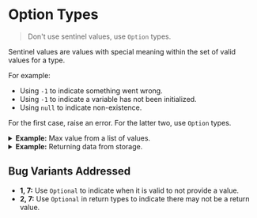 # Option Types

> Don't use sentinel values, use `Option` types.

Sentinel values are values with special meaning within the set of valid values for a type.

For example:

* Using `-1` to indicate something went wrong.
* Using `-1` to indicate a variable has not been initialized.
* Using `null` to indicate non-existence.

For the first case, raise an error. For the latter two, use `Option` types.

<details>
<summary><b>Example:</b> Max value from a list of values.</summary>

Switch from:

```java
Integer max = Integer.MIN_VALUE;
for (value: values) {
    if (max < value) {
        max = value;
    }
}

// May incorrectly return `Integer.MIN_VALUE` as the max value.
```

to:

```java
Option<Integer> max = Optional.empty();
for (value: values) {
    if (max.isEmpty()) {
        max = Optional.of(value);
    } else {
        Integer currentMax = max.get()
        if (currentMax < value) {
            max = Optional.of(value);
        }
    }
}

// `max` was never initialized to an invalid state.
// When `max` is empty, then we know the list was empty.
```

</details>

<details>
<summary><b>Example:</b> Returning data from storage.</summary>

Switch from:

```java
public interface DataStorage {
    /**
     * @return the data for the given ID, or null if it doesn't exist.
     */
    public Data get(DataId dataId);
}

public class DataConsumer {
    public void doSomething(DataId dataId) {
        Data data = dataStorage.get(dataId);
        if (data != null) {
            // do something with it.
        }

        // `data` exists here, possible to use null reference.
    }
}
```

to:

```java
public interface DataStorage {
    /**
     * @return the data for the given ID if exists.
     */
    public Optional<Data> get(DataId dataId);
}

public class DataConsumer {
    public void doSomething(DataId dataId) {
        dataStorage
            .get(dataId)
            .ifPresent(data -> {
                // do something with it.
            });

        // `data` doesn't exist here, impossible to use null reference.
    }
}
```

We communicate across the API boundary that the value may not exist.

</details>

## Bug Variants Addressed

* **1, 7:** Use `Optional` to indicate when it is valid to not provide a value.
* **2, 7:** Use `Optional` in return types to indicate there may not be a return value.

